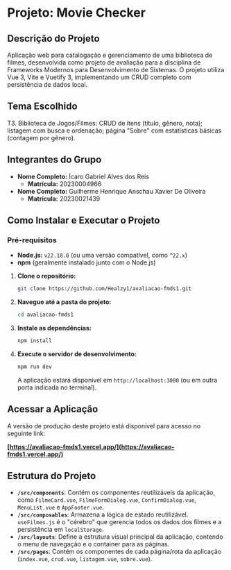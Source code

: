 # Projeto: Movie Checker

## Descrição do Projeto

Aplicação web para catalogação e gerenciamento de uma biblioteca de filmes, desenvolvida como projeto de avaliação para a disciplina de Frameworks Modernos para Desenvolvimento de Sistemas. O projeto utiliza Vue 3, Vite e Vuetify 3, implementando um CRUD completo com persistência de dados local.

## Tema Escolhido

T3. Biblioteca de Jogos/Filmes: CRUD de itens (título, gênero, nota); listagem com busca e ordenação; página "Sobre" com estatísticas básicas (contagem por gênero).

## Integrantes do Grupo

* **Nome Completo:** Ícaro Gabriel Alves dos Reis
    * **Matrícula:** 20230004966
* **Nome Completo:** Guilherme Henrique Anschau Xavier De Oliveira
    * **Matrícula:** 20230021439

## Como Instalar e Executar o Projeto

### Pré-requisitos

* **Node.js:** `v22.18.0` (ou uma versão compatível, como `^22.x`)
* **npm** (geralmente instalado junto com o Node.js)

1.  **Clone o repositório:**
    ```bash
    git clone https://github.com/Healzy1/avaliacao-fmds1.git
    ```

2.  **Navegue até a pasta do projeto:**
    ```bash
    cd avaliacao-fmds1
    ```

3.  **Instale as dependências:**
    ```bash
    npm install
    ```

4.  **Execute o servidor de desenvolvimento:**
    ```bash
    npm run dev
    ```
    A aplicação estará disponível em `http://localhost:3000` (ou em outra porta indicada no terminal).

## Acessar a Aplicação

A versão de produção deste projeto está disponível para acesso no seguinte link:

**[https://avaliacao-fmds1.vercel.app/](https://avaliacao-fmds1.vercel.app/)**

## Estrutura do Projeto

* **`/src/components`**: Contém os componentes reutilizáveis da aplicação, como `FilmeCard.vue`, `FilmeFormDialog.vue`, `ConfirmDialog.vue`, `MenuList.vue` e `AppFooter.vue`.
* **`/src/composables`**: Armazena a lógica de estado reutilizável. `useFilmes.js` é o "cérebro" que gerencia todos os dados dos filmes e a persistência em `localStorage`.
* **`/src/layouts`**: Define a estrutura visual principal da aplicação, contendo o menu de navegação e o container para as páginas.
* **`/src/pages`**: Contém os componentes de cada página/rota da aplicação (`index.vue`, `crud.vue`, `listagem.vue`, `sobre.vue`).